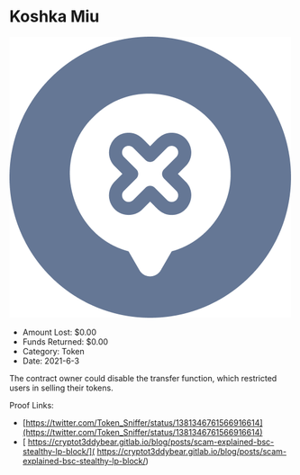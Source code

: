 # Koshka Miu
![Koshka Miu](/rektimages/Koshka-Miu.png)
- Amount Lost: $0.00
- Funds Returned: $0.00
- Category: Token
- Date: 2021-6-3

The contract owner could disable the transfer function, which restricted users in selling their tokens.


Proof Links:
- [https://twitter.com/Token_Sniffer/status/1381346761566916614](https://twitter.com/Token_Sniffer/status/1381346761566916614)
- [ https://cryptot3ddybear.gitlab.io/blog/posts/scam-explained-bsc-stealthy-lp-block/]( https://cryptot3ddybear.gitlab.io/blog/posts/scam-explained-bsc-stealthy-lp-block/)


